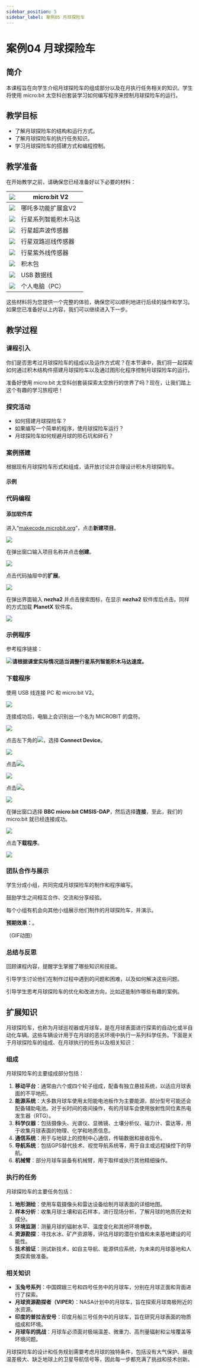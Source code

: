```yaml
---
sidebar_position: 5
sidebar_label: 案例05 月球探险车
---
```


# 案例04 月球探险车

## 简介

本课程旨在向学生介绍月球探险车的组成部分以及在月执行任务相关的知识。学生将使用 micro:bit 太空科创套装学习如何编写程序来控制月球探险车的运行。



## 教学目标

- 了解月球探险车的结构和运行方式。
- 了解月球探险车的执行任务知识。
- 学习月球探险车的搭建方式和编程控制。

## 教学准备

在开始教学之前，请确保您已经准备好以下必要的材料：

| ![](https://wiki-media-ef.oss-cn-hongkong.aliyuncs.com/docs/microbit/building-blocks/microbit-space-science-kit/images/microbit-space-science-kit-case01-01.png) | micro:bit  V2        |
| ------------------------------------------------------------ | -------------------- |
| ![](https://wiki-media-ef.oss-cn-hongkong.aliyuncs.com/docs/microbit/building-blocks/microbit-space-science-kit/images/microbit-space-science-kit-case01-05.png) | 哪吒多功能扩展盒V2   |
| ![](https://wiki-media-ef.oss-cn-hongkong.aliyuncs.com/docs/microbit/building-blocks/microbit-space-science-kit/images/microbit-space-science-kit-case01-06.png) | 行星系列智能积木马达 |
| ![](https://wiki-media-ef.oss-cn-hongkong.aliyuncs.com/docs/microbit/building-blocks/microbit-space-science-kit/images/microbit-space-science-kit-planetx040.png) | 行星超声波传感器     |
| ![](https://wiki-media-ef.oss-cn-hongkong.aliyuncs.com/docs/microbit/building-blocks/microbit-space-science-kit/images/microbit-space-science-kit-planetx050.png) | 行星双路巡线传感器   |
| ![](https://wiki-media-ef.oss-cn-hongkong.aliyuncs.com/docs/microbit/building-blocks/microbit-space-science-kit/images/microbit-space-science-kit-planetx070.png) | 行星紫外线传感器     |
| ![](https://wiki-media-ef.oss-cn-hongkong.aliyuncs.com/docs/microbit/building-blocks/microbit-space-science-kit/images/microbit-space-science-kit-case01-04.png) | 积木包               |
| ![](https://wiki-media-ef.oss-cn-hongkong.aliyuncs.com/docs/microbit/building-blocks/microbit-space-science-kit/images/microbit-space-science-kit-case01-02.png) | USB 数据线           |
| ![](https://wiki-media-ef.oss-cn-hongkong.aliyuncs.com/docs/microbit/building-blocks/microbit-space-science-kit/images/microbit-space-science-kit-case01-03.png) | 个人电脑（PC）       |

这些材料将为您提供一个完整的体验，确保您可以顺利地进行后续的操作和学习。如果您已准备好以上内容，我们可以继续进入下一步。

## 教学过程

### 课程引入

你们是否思考过月球探险车的组成以及运作方式呢？在本节课中，我们将一起探索如何通过积木结构件搭建月球探险车以及通过图形化程序控制月球探险车的运行。

准备好使用 micro:bit 太空科创套装探索太空旅行的世界了吗？现在，让我们踏上这个有趣的学习旅程吧！

### 探究活动

- 如何搭建月球探险车？
- 如果编写一个简单的程序，使月球探险车运行？
- 月球探险车如何规避月球的陨石坑和碎石？

### 案例搭建

根据现有月球探险车形式和组成，请开放讨论并合理设计积木月球探险车。

#### 示例





### 代码编程

#### 添加软件库

进入“[makecode.microbit.org](https://makecode.microbit.org)”，点击**新建项目**。

![](https://wiki-media-ef.oss-cn-hongkong.aliyuncs.com/docs/microbit/building-blocks/microbit-space-science-kit/images/microbit-space-science-kit-case01-07.png)

在弹出窗口输入项目名称并点击**创建**。

![](https://wiki-media-ef.oss-cn-hongkong.aliyuncs.com/docs/microbit/building-blocks/microbit-space-science-kit/images/microbit-space-science-kit-case01-11.png)

点击代码抽屉中的**扩展**。

![](https://wiki-media-ef.oss-cn-hongkong.aliyuncs.com/docs/microbit/building-blocks/microbit-space-science-kit/images/microbit-space-science-kit-case01-09.png)

在弹出界面输入 **nezha2** 并点击搜索图标，在显示 **nezha2** 软件库后点击。同样的方式加载 **PlanetX** 软件库。

![](https://wiki-media-ef.oss-cn-hongkong.aliyuncs.com/docs/microbit/building-blocks/microbit-space-science-kit/images/microbit-space-science-kit-case01-10.png)



### 示例程序



参考程序链接：

![](https://wiki-media-ef.oss-cn-hongkong.aliyuncs.com/docs/microbit/building-blocks/microbit-space-science-kit/images/microbit-space-science-kit-read03.png)**请根据课堂实际情况适当调整行星系列智能积木马达速度。**

### 下载程序

使用 USB 线连接 PC 和 micro:bit V2。

![](https://wiki-media-ef.oss-cn-hongkong.aliyuncs.com/docs/microbit/building-blocks/microbit-space-science-kit/images/microbit-space-science-kit-manual03.gif)

连接成功后，电脑上会识别出一个名为 MICROBIT 的盘符。

![](https://wiki-media-ef.oss-cn-hongkong.aliyuncs.com/docs/microbit/building-blocks/microbit-space-science-kit/images/microbit-space-science-kit-manual06.png)

点击左下角的![](https://wiki-media-ef.oss-cn-hongkong.aliyuncs.com/docs/microbit/building-blocks/microbit-space-science-kit/images/microbit-space-science-kit-manual07.png)，选择 **Connect Device**。

![](https://wiki-media-ef.oss-cn-hongkong.aliyuncs.com/docs/microbit/building-blocks/microbit-space-science-kit/images/microbit-space-science-kit-manual11.png)

点击![](https://wiki-media-ef.oss-cn-hongkong.aliyuncs.com/docs/microbit/building-blocks/microbit-space-science-kit/images/microbit-space-science-kit-manual08.png)。

![](https://wiki-media-ef.oss-cn-hongkong.aliyuncs.com/docs/microbit/building-blocks/microbit-space-science-kit/images/microbit-space-science-kit-manual12.png)

点击![](https://wiki-media-ef.oss-cn-hongkong.aliyuncs.com/docs/microbit/building-blocks/microbit-space-science-kit/images/microbit-space-science-kit-manual09.png)。

![](https://wiki-media-ef.oss-cn-hongkong.aliyuncs.com/docs/microbit/building-blocks/microbit-space-science-kit/images/microbit-space-science-kit-manual13.png)

在弹出窗口选择 **BBC micro:bit CMSIS-DAP**，然后选择**连接**，至此，我们的 micro:bit 就已经连接成功。

![](https://wiki-media-ef.oss-cn-hongkong.aliyuncs.com/docs/microbit/building-blocks/microbit-space-science-kit/images/microbit-space-science-kit-manual14.png)

点击**下载程序**。

![](https://wiki-media-ef.oss-cn-hongkong.aliyuncs.com/docs/microbit/building-blocks/microbit-space-science-kit/images/microbit-space-science-kit-manual10.png)



### 团队合作与展示

学生分成小组，共同完成月球探险车的制作和程序编写。

鼓励学生之间相互合作、交流和分享经验。

每个小组有机会向其他小组展示他们制作的月球探险车，并演示。

**预期效果：**。

（GIF动图）

### 总结与反思

回顾课程内容，提醒学生掌握了哪些知识和技能。

引导学生讨论他们在制作过程中遇到的问题和困难，以及如何解决这些问题。

引导学生思考月球探险车的优化和改进方向，比如还能制作哪些有趣的案例。

## 扩展知识

月球探险车，也称为月球巡视器或月球车，是在月球表面进行探索的自动化或半自动化车辆。这些车辆设计用于在月球的恶劣环境中执行一系列科学任务。下面是关于月球探险车的组成、在月球执行的任务以及相关知识：

### 组成

月球探险车的主要组成部分包括：

1. **移动平台**：通常由六个或四个轮子组成，配备有独立悬挂系统，以适应月球表面的不平地形。
2. **能源系统**：大多数月球车使用太阳能电池板作为主要能源，部分型号可能还会配备辅助电池。对于长时间的夜间操作，有的月球车会使用放射性同位素热电发生器（RTG）。
3. **科学仪器**：包括摄像头、光谱仪、显微镜、土壤分析仪、磁力计、雷达等，用于收集月球表面的物理、化学和地质信息。
4. **通信系统**：用于与地球上的控制中心通信，传输数据和接收指令。
5. **导航系统**：包括GPS替代技术、视觉导航系统等，用于自主或远程操控下的导航。
6. **机械臂**：部分月球车装备有机械臂，用于取样或执行其他精细操作。

### 执行的任务

月球探险车的主要任务包括：

1. **地形测绘**：使用车载摄像头和雷达设备绘制月球表面的详细地图。
2. **样本分析**：收集月球土壤和岩石样本，进行现场分析，了解月球的地质历史和成分。
3. **环境监测**：测量月球的辐射水平、温度变化和其他环境参数。
4. **资源勘探**：寻找水冰、矿产资源等，评估月球的潜在价值和未来基地建设的可能性。
5. **技术验证**：测试新技术，如自主导航、能源供应系统，为未来的月球基地和人类探索做准备。

### 相关知识

- **玉兔号系列**：中国嫦娥三号和四号任务中的月球车，分别在月球正面和背面进行了探索。
- **月球资源勘探者（VIPER）**：NASA计划中的月球车，旨在探索月球南极附近的水资源。
- **印度的普拉吉安号**：印度月船三号任务中的月球车，旨在研究月球表面的物质组成和环境。
- **月球车的挑战**：月球车必须面对极端温差、微重力、高剂量辐射和尘埃覆盖等环境问题。

月球探险车的设计和任务规划需要考虑月球的独特条件，包括没有大气保护、昼夜温差极大、缺乏地球上的卫星导航信号等，因此每一步都充满了挑战和技术创新。
